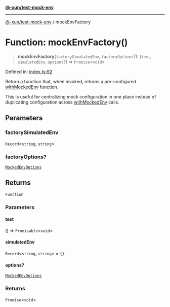 [**@-xun/test-mock-env**](../README.md)

***

[@-xun/test-mock-env](../README.md) / mockEnvFactory

# Function: mockEnvFactory()

> **mockEnvFactory**(`factorySimulatedEnv`, `factoryOptions`?): (`test`, `simulatedEnv`, `options`?) => `Promise`\<`void`\>

Defined in: [index.ts:92](https://github.com/Xunnamius/test-utils/blob/46dd1e570d196a75e7785249a1e5fb676b5d6d2a/packages/test-mock-env/src/index.ts#L92)

Return a function that, when invoked, returns a pre-configured
[withMockedEnv](withMockedEnv.md) function.

This is useful for centralizing mock configuration in one place instead of
duplicating configuration across [withMockedEnv](withMockedEnv.md) calls.

## Parameters

### factorySimulatedEnv

`Record`\<`string`, `string`\>

### factoryOptions?

[`MockedEnvOptions`](../type-aliases/MockedEnvOptions.md)

## Returns

`Function`

### Parameters

#### test

() => `Promisable`\<`void`\>

#### simulatedEnv

`Record`\<`string`, `string`\> = `{}`

#### options?

[`MockedEnvOptions`](../type-aliases/MockedEnvOptions.md)

### Returns

`Promise`\<`void`\>
